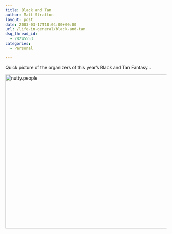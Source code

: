 ```yaml
---
title: Black and Tan
author: Matt Stratton
layout: post
date: 2003-03-17T18:04:00+00:00
url: /life-in-general/black-and-tan
dsq_thread_id:
  - 28245553
categories:
  - Personal

---
```

Quick picture of the organizers of this year&#8217;s Black and Tan Fantasy&#8230;

<img src="http://www.windyhop.com/images/goofygroup.jpg" width="640" height="480" alt="nutty.people" />